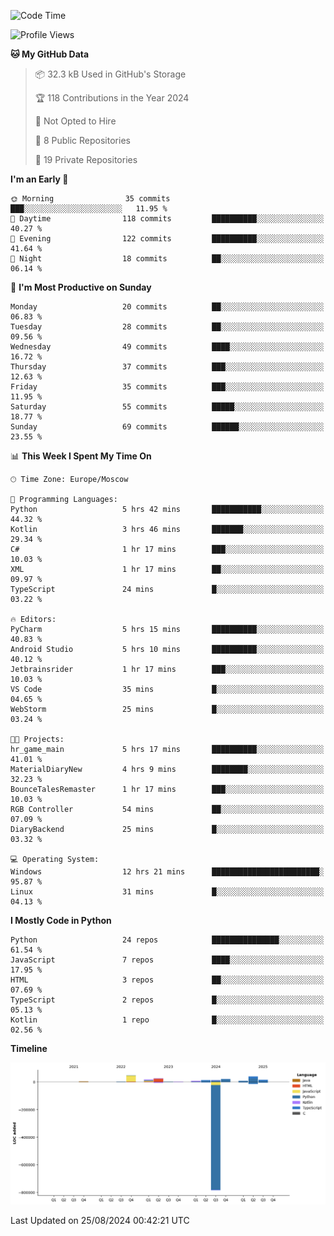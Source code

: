 <!--START_SECTION:waka-->
![Code Time](http://img.shields.io/badge/Code%20Time-479%20hrs%2037%20mins-blue)

![Profile Views](http://img.shields.io/badge/Profile%20Views-8-blue)

**🐱 My GitHub Data** 

> 📦 32.3 kB Used in GitHub's Storage 
 > 
> 🏆 118 Contributions in the Year 2024
 > 
> 🚫 Not Opted to Hire
 > 
> 📜 8 Public Repositories 
 > 
> 🔑 19 Private Repositories 
 > 
**I'm an Early 🐤** 

```text
🌞 Morning                35 commits          ███░░░░░░░░░░░░░░░░░░░░░░   11.95 % 
🌆 Daytime                118 commits         ██████████░░░░░░░░░░░░░░░   40.27 % 
🌃 Evening                122 commits         ██████████░░░░░░░░░░░░░░░   41.64 % 
🌙 Night                  18 commits          ██░░░░░░░░░░░░░░░░░░░░░░░   06.14 % 
```
📅 **I'm Most Productive on Sunday** 

```text
Monday                   20 commits          ██░░░░░░░░░░░░░░░░░░░░░░░   06.83 % 
Tuesday                  28 commits          ██░░░░░░░░░░░░░░░░░░░░░░░   09.56 % 
Wednesday                49 commits          ████░░░░░░░░░░░░░░░░░░░░░   16.72 % 
Thursday                 37 commits          ███░░░░░░░░░░░░░░░░░░░░░░   12.63 % 
Friday                   35 commits          ███░░░░░░░░░░░░░░░░░░░░░░   11.95 % 
Saturday                 55 commits          █████░░░░░░░░░░░░░░░░░░░░   18.77 % 
Sunday                   69 commits          ██████░░░░░░░░░░░░░░░░░░░   23.55 % 
```


📊 **This Week I Spent My Time On** 

```text
🕑︎ Time Zone: Europe/Moscow

💬 Programming Languages: 
Python                   5 hrs 42 mins       ███████████░░░░░░░░░░░░░░   44.32 % 
Kotlin                   3 hrs 46 mins       ███████░░░░░░░░░░░░░░░░░░   29.34 % 
C#                       1 hr 17 mins        ███░░░░░░░░░░░░░░░░░░░░░░   10.03 % 
XML                      1 hr 17 mins        ██░░░░░░░░░░░░░░░░░░░░░░░   09.97 % 
TypeScript               24 mins             █░░░░░░░░░░░░░░░░░░░░░░░░   03.22 % 

🔥 Editors: 
PyCharm                  5 hrs 15 mins       ██████████░░░░░░░░░░░░░░░   40.83 % 
Android Studio           5 hrs 10 mins       ██████████░░░░░░░░░░░░░░░   40.12 % 
Jetbrainsrider           1 hr 17 mins        ███░░░░░░░░░░░░░░░░░░░░░░   10.03 % 
VS Code                  35 mins             █░░░░░░░░░░░░░░░░░░░░░░░░   04.65 % 
WebStorm                 25 mins             █░░░░░░░░░░░░░░░░░░░░░░░░   03.24 % 

🐱‍💻 Projects: 
hr_game_main             5 hrs 17 mins       ██████████░░░░░░░░░░░░░░░   41.01 % 
MaterialDiaryNew         4 hrs 9 mins        ████████░░░░░░░░░░░░░░░░░   32.23 % 
BounceTalesRemaster      1 hr 17 mins        ███░░░░░░░░░░░░░░░░░░░░░░   10.03 % 
RGB Controller           54 mins             ██░░░░░░░░░░░░░░░░░░░░░░░   07.09 % 
DiaryBackend             25 mins             █░░░░░░░░░░░░░░░░░░░░░░░░   03.32 % 

💻 Operating System: 
Windows                  12 hrs 21 mins      ████████████████████████░   95.87 % 
Linux                    31 mins             █░░░░░░░░░░░░░░░░░░░░░░░░   04.13 % 
```

**I Mostly Code in Python** 

```text
Python                   24 repos            ███████████████░░░░░░░░░░   61.54 % 
JavaScript               7 repos             ████░░░░░░░░░░░░░░░░░░░░░   17.95 % 
HTML                     3 repos             ██░░░░░░░░░░░░░░░░░░░░░░░   07.69 % 
TypeScript               2 repos             █░░░░░░░░░░░░░░░░░░░░░░░░   05.13 % 
Kotlin                   1 repo              █░░░░░░░░░░░░░░░░░░░░░░░░   02.56 % 
```



**Timeline**

![Lines of Code chart](https://raw.githubusercontent.com/adlemx/adlemx/main/assets/bar_graph.png)


 Last Updated on 25/08/2024 00:42:21 UTC
<!--END_SECTION:waka-->
